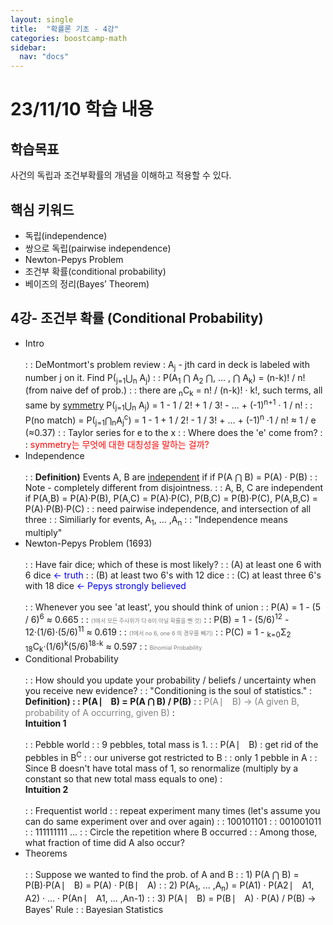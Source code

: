 ```yaml
---
layout: single
title:  "확률론 기초 - 4강"
categories: boostcamp-math
sidebar:
  nav: "docs"
---
```


# 23/11/10 학습 내용

<h2>학습목표</h2>

사건의 독립과 조건부확률의 개념을 이해하고 적용할 수 있다.

<h2>핵심 키워드</h2>

- 독립(independence)
- 쌍으로 독립(pairwise independence)
- Newton-Pepys Problem
- 조건부 확률(conditional probability)
- 베이즈의 정리(Bayes’ Theorem)

<h2>4강- 조건부 확률 (Conditional Probability)</h2>


- Intro<br><br>
: : DeMontmort's problem review : A<sub>j</sub> - jth card in deck is labeled with number j on it. Find P(<sub>j=1</sub>⋃<sub>n</sub> A<sub>j</sub>)
: : P(A<sub>1</sub> ⋂ A<sub>2</sub> ⋂, ... , ⋂ A<sub>k</sub>) = (n-k)! / n! (from naive def of prob.)
: : there are <sub>n</sub>C<sub>k</sub> = n! / (n-k)! · k!, such terms, all same by <u>symmetry</u>
P(<sub>j=1</sub>⋃<sub>n</sub> A<sub>j</sub>) = 1 - 1 / 2! + 1 / 3! - ... + (-1)<sup>n+1</sup> · 1 / n!
: : P(no match) = P(<sub>j=1</sub>⋂<sub>n</sub>A<sub>j</sub><sup>c</sup>) = 1 - 1 + 1 / 2! - 1 / 3! + ... + (-1)<sup>n</sup> ·1 / n! ≈ 1 / e (≈0.37)
: : Taylor series for e to the x
: : Where does the 'e' come from?
: : <span style="color:red">symmetry는 무엇에 대한 대칭성을 말하는 걸까?</span>
- Independence<br><br>
: : **Definition)** Events A, B are <u>independent</u> if if P(A ⋂ B) = P(A) · P(B)
: : Note - completely different from disjointness.
: : A, B, C are independent if P(A,B) = P(A)·P(B), P(A,C) = P(A)·P(C), P(B,C) = P(B)·P(C), P(A,B,C) = P(A)·P(B)·P(C)
: : need pairwise independence, and intersection of all three
: : Similiarly for events, A<sub>1</sub>, ... ,A<sub>n</sub>
: : "Independence means multiply"
- Newton-Pepys Problem (1693)<br><br>
: : Have fair dice; which of these is most likely?
: : (A) at least one 6 with 6 dice <span style="color:blue"><- truth</span>
: : (B) at least two 6's with 12 dice
: : (C) at least three 6's with 18 dice <span style="color:blue"><- Pepys strongly believed</span><br><br>
: : Whenever you see 'at least', you should think of union
: : P(A) = 1 - (5 / 6)<sup>6</sup> ≈ 0.665
: : <span style="color:gray;font-size:9px">(1에서 모든 주사위가 다 6이 아닐 확률을 뺀 것)</span>
: : P(B) = 1 - (5/6)<sup>12</sup> - 12·(1/6)·(5/6)<sup>11</sup> ≈ 0.619
: : <span style="color:gray;font-size:9px">(1에서 no 6, one 6 의 경우를 빼기)</span>
: : P(C) = 1 - <sub>k=0</sub>Σ<sub>2</sub> <sub>18</sub>C<sub>k</sub>·(1/6)<sup>k</sup>(5/6)<sup>18-k</sup> ≈ 0.597
: : <span style="color:gray;font-size:9px">Binomial Probability</span>
- Conditional Probability<br><br>
: : How should you update your probability / beliefs / uncertainty when you receive new evidence?
: : "Conditioning is the soul of statistics."
: <br><b>Definition)
: : P(A ⎸ B) = P(A ⋂ B) / P(B)</b>
: : <span style="color:gray">P(A ⎸ B) -> (A given B, probability of A occurring, given B)</span>
: <br><b>Intuition 1</b><br><br>
: : Pebble world
: : 9 pebbles, total mass is 1.
: : P(A ⎸ B) : get rid of the pebbles in B<sup>C</sup>
: : our universe got restricted to B
: : only 1 pebble in A
: : Since B doesn't have total mass of 1, so renormalize (multiply by a constant so that new total mass equals to one)
: <br><b>Intuition 2</b><br><br>
: : Frequentist world
: : repeat experiment many times (let's assume you can do same experiment over and over again)
: : 100101101
: : 001001011
: : 111111111 ...
: : Circle the repetition where B occurred
: : Among those, what fraction of time did A also occur?
- Theorems<br><br>
: : Suppose we wanted to find the prob. of A and B
: : 1) P(A ⋂ B) = P(B)·P(A ⎸ B) = P(A) · P(B ⎸ A)
: : 2) P(A<sub>1</sub>, ... ,A<sub>n</sub>) = P(A1) · P(A2 ⎸ A1, A2) · ...  · P(An ⎸ A1, ... ,An-1)
: : 3) P(A ⎸ B) = P(B ⎸ A) · P(A) / P(B) -> Bayes' Rule
: : Bayesian Statistics
